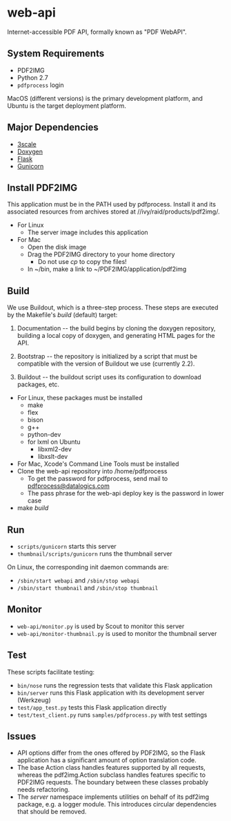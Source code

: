 # web-api

Internet-accessible PDF API, formally known as "PDF WebAPI".

## System Requirements

* PDF2IMG
* Python 2.7
* `pdfprocess` login

MacOS (different versions) is the primary development platform, and Ubuntu is the target deployment platform.

## Major Dependencies

* [3scale](http://3scale.net)
* [Doxygen](http://www.stack.nl/~dimitri/doxygen/)
* [Flask](http://flask.pocoo.org)
* [Gunicorn](http://gunicorn.org)

## Install PDF2IMG

This application must be in the PATH used by pdfprocess. Install it and its associated resources from archives stored at //ivy/raid/products/pdf2img/.

* For Linux
    * The server image includes this application
* For Mac
    * Open the disk image
    * Drag the PDF2IMG directory to your home directory
        * Do not use _cp_ to copy the files!
    * In ~/bin, make a link to ~/PDF2IMG/application/pdf2img

## Build

We use Buildout, which is a three-step process. These steps are executed by the Makefile's _build_ (default) target:

1. Documentation -- the build begins by cloning the doxygen repository, building a local copy of doxygen, and generating HTML pages for the API.

2. Bootstrap -- the repository is initialized by a script that must be compatible with the version of Buildout we use (currently 2.2).

3. Buildout -- the buildout script uses its configuration to download packages, etc.

* For Linux, these packages must be installed
    * make
    * flex
    * bison
    * g++
    * python-dev
    * for lxml on Ubuntu
        * libxml2-dev
        * libxslt-dev
* For Mac, Xcode's Command Line Tools must be installed
* Clone the web-api repository into /home/pdfprocess
    * To get the password for pdfprocess, send mail to pdfprocess@datalogics.com
    * The pass phrase for the web-api deploy key is the password in lower case
* make _build_

## Run

* `scripts/gunicorn` starts this server
* `thumbnail/scripts/gunicorn` runs the thumbnail server

On Linux, the corresponding init daemon commands are:

* `/sbin/start webapi` and `/sbin/stop webapi`
* `/sbin/start thumbnail` and `/sbin/stop thumbnail`

## Monitor

* `web-api/monitor.py` is used by Scout to monitor this server
* `web-api/monitor-thumbnail.py` is used to monitor the thumbnail server

## Test

These scripts facilitate testing:

* `bin/nose` runs the regression tests that validate this Flask application
* `bin/server` runs this Flask application with its development server (Werkzeug)
* `test/app_test.py` tests this Flask application directly
* `test/test_client.py` runs `samples/pdfprocess.py` with test settings

## Issues

* API options differ from the ones offered by PDF2IMG, so the Flask application has a significant amount of option translation code.
* The base Action class handles features supported by all requests, whereas the pdf2img.Action subclass handles features specific to PDF2IMG requests. The boundary between these classes probably needs refactoring.
* The _server_ namespace implements utilities on behalf of its pdf2img package, e.g. a logger module. This introduces circular dependencies that should be removed.
